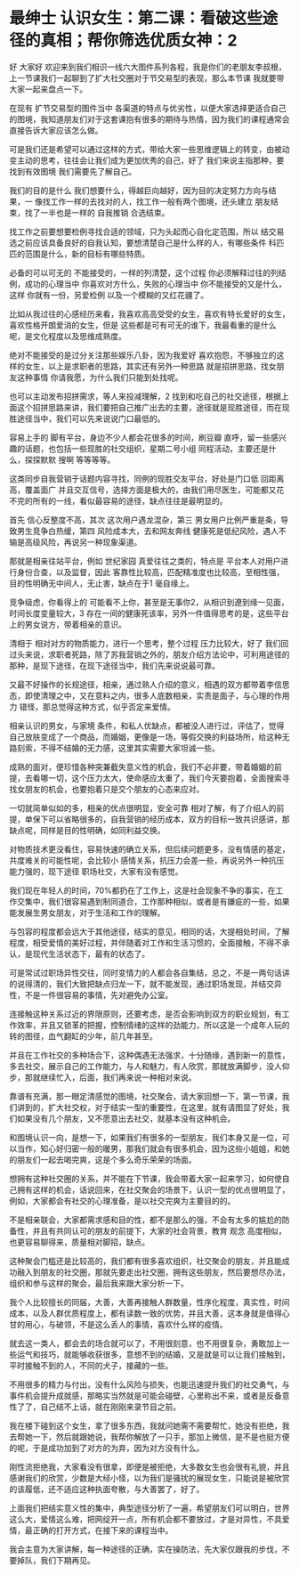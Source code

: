 # 最绅士 认识女生：第二课：看破这些途径的真相；帮你筛选优质女神：2

好 大家好 欢迎来到我们相识一线六大图件系列各程，我是你们的老朋友李叔根，上一节课我们一起聊到了扩大社交圈对于节交易型的表现，那么本节课 我就要带大家一起来盘点一下。

在现有 扩节交易型的图件当中 各渠道的特点与优劣性，以便大家选择更适合自己的图境，我知道朋友们对于这套课抱有很多的期待与热情，因为我们的课程通常会直接告诉大家应该怎么做。

可是我们还是希望可以通过这样的方式，带给大家一些思维逻辑上的转变，由被动 变主动的思考，往往会让我们成为更加优秀的自己，好了 我们来说主指那种，要找到有效图境 我们需要先了解自己。

我们的目的是什么 我们想要什么，得越巨向越好，因为目的决定努力方向与结果，一 像找工作一样的去找对的人，找工作一般有两个图境，还头建立 朋友结束，找了一半也是一样的 自我推销 合选结束。

找工作之前要想要检例寻找合适的领域，只为头起而心自化定范围，所以 结交易选之前应该具备良好的自我认知，要想清楚自己是什么样的人，有哪些条件 科匹匹的范围是什么，新的目标有哪些特质。

必备的可以可无的 不能接受的，一样的列清楚，这个过程 你必须解释过往的列结例，成功的心理当中 你喜欢对方什么，失败的心理当中 你不能接受的又是什么，这样 你就有一份，另爱检例 以及一个模糊的又红花疆了。

比如从我过往的心感经历来看，我喜欢高高受受的女生，喜欢有特长爱好的女生，喜欢性格开朗爱消的女生，但是 这些都是可有可无的谁下，我最看重的是什么呢，是文化程度以及思维成熟度。

绝对不能接受的是过分关注那些娱乐八卦，因为我爱好 喜欢抱怨，不够独立的这样的女生，以上是求职者的思路，其实还有另外一种思路 就是招拼思路，找女朋友这种事情 你请我愿，为什么我们只能到处找呢。

也可以主动发布招拼需求，等人来投减理解，2 找到和吃自己的社交途径，根据上面这个招拼思路来讲，我们要把自己推广出去的主要，途径就是现胜途径，而在现胜途径当中，我们可以先来说说门口最低的。

容易上手的 脚有平台，身边不少人都会花很多的时间，刷豆瓣 直呼，留一些感兴趣的话题，也包括一些现胜的社交组织，星期二号小组 同程活动，主要还是什么，探探默默 搜啊 等等等等。

这类同步自我营销于话题内容寻找，同例的现胜交友平台，好处是门口低 回距离高，覆盖面广 并且交互信号，选择方面是极大的，由我们用尽医生，可能都又花不完的所有的一线，看似最容易的途径，缺点往往是最明显的。

首先 信心反整度不高，其次 这次用户遇龙混杂，第三 男女用户比例严重是条，导致男生竞争白热缓，第四 风险成本大，去和网友奔线 健康死是低纪风险，遇人不输是高级风险，再说另一种现象渠道。

那就是相亲往站平台，例如 世纪家园 真爱往往之类的，特点是 平台本人对用户进行身份合查，以及监督，因此 客靠性比较高，匹配精准度也比较高，至相性强，目的性明确无中间人，无止害，缺点在于1 毫自缘上。

竞争级虑，你看得上的 可能看不上你，甚至是无事你2，从相识到遼到缘一见面，时间长度变量较大，3 存在一间的健康死该率，另外一件值得思考的是，这些平台上的男女说方，带着相亲的意识。

清相于 相对对方的物质能力，进行一个思考，整个过程 压力比较大，好了 我们回过头来说，求职者死路，除了苏我营销之外的，朋友介绍方法论中，可利用途径的那种，是现下途径，在现下途径当中，我们先来说说最可靠。

又最不好操作的长规途径，相亲，通过熟人介绍的意义，相遇的双方都带着李信思态，即使清理之中，又在意料之内，很多人底数相亲，实责是面子，与心理的作用力 错怪，那总觉得这种方式，似乎否定来爱情。

相亲认识的男女，与家境 条件，和私人优缺点，都被没人进行过，评估了，觉得自己放肤变成了一个商品，而婚姻，更像是一场，等假交换的利益场所，给这种无路刻索，不得不结婚的无力感，这里其实需要大家坦诚一些。

成熟的面对，便珍惜各种突兼截失意义性的机会，我们不必非要，带着婚姻的前提，去看哪一切，这个压力太大，使命感应太重了，我们今天要抱着，全面搜索寻找女朋友的机会，也要抱着只是交个朋友的心态来应对。

一切就简单似如的多，相亲的优点很明显，安全可靠 相对了解，有了介绍人的前提，单保下可以省略很多的，自我营销的经历成本，双方的目标一致共识感讲，那缺点呢，同样是目的性明确，如同利益交换。

对物质技术更没看住，容易快速的确立关系，但后续问题更多，没有情感的基定，共度难关的可能性呢，会比较小 感情关系，抗压力会差一些，再说另外一种抗压能力强的，现下途径 职场社交，大家有没有感觉。

我们现在年轻人的时间，70%都扔在了工作上，这是社会现象不争的事实，在工作交集中，我们很容易遇到制同道合，工作那种相似，或者是有嫌疵的一些，如果能发展生男女朋友，对于生活和工作的理解。

与包容的程度都会远大于其他途径，结实的意见，相同的话，大提相处时间，了解程度，相受爱情的美好过程，并伴随着对工作和生活习惯的，全面接触，不得不承认，是现代生活状态下，最有的状态了。

可是常试过职场异性交往，同时变情力的人都会各自集结，总之，不是一两句话讲的说得清的，我们大致把缺点归龙一下，就不能发现，通过职场发现，并结交异性，不是一件很容易的事情，先对避免办公室。

连接触这种关系过近的界限原则，还要考虑，是否会影响到双方的职业规划，有工作效率，并且又锁革的把握，控制情绪的这样的劲能力，所以这是一个成年人玩的转的图径，血气翻缸的少年，前几年甚至。

并且在工作社交的多种场合下，这种偶遇无法强求，十分随缘，遇到新一的意性，多去社交，展示自己的工作能力，与人和魅力，有人欣赏，那就放满脚步，没人仰步，那就继续忙入，后面，我们再来说一种相对来说。

靠谱有充满，那一眼定清感觉的图境，社交聚会，请大家回想一下，第一节课，我们讲到的，扩大社交权，对于结实一型的重要性，在这里，就有请图显了好处，我们如果没有几个朋友，又不愿意出去社交，就基本没有这种机会。

和图境认识一向，是想一下，如果我们有很多的一型朋友，我们本身又是一位，可以当作，知心好归密一般的暖男，那我们就会有很多机会，因为这些小姐姐，和她的朋友们一起去喝完爽，这是个多么奇乐荣荣的场面。

想拥有这种社交圈的关系，并不能在下节课，我会带着大家一起来学习，如何使自己拥有这样的机会，话说回来，在社交聚会的场景下，认识一型的优点很明显了，例如，大家都会有社交的心理准备，是以社交完爽为主要目的的。

不是相亲联会，大家都需求感和目的性，都不是那么的强，不会有太多的尴尬的防备性，并且有共同认可的朋友的前提下，大家的社会背景，教育 观念 高度相似，也更容易聊得来，质量相对脚招，缺点。

这种聚会门槛还是比较高的，我们都有很多喜欢组织，社交聚会的朋友，并且能成功融入到朋友的社交圈，那就先要走出社交圈，拥有这些朋友，然后要想尽办法，组织和参与这样的聚会，最后我来跟大家分析一下。

我个人比较擅长的同届，大善，大善再接触人群数量，性序化程度，真实性，时间成本，以及人群优质程度上，都有读数一致的优势，并且大善，这本身就是值得心甘的用心，与破领，不是这么丢人的事情，喜欢什么样的疫情。

就去这一类人，都会去的场合就可以了，不用很刻意，也不用很复杂，勇敢加上一些运气和技巧，就能够收获很多，意想不到的结婚，又是就是可以让我们接触到，平时接触不到的人，不同的犬子，接藏的一些。

不用很多的精力与付出，没有什么风险与损失，也能迅速提升我们的社交勇气，与事件机会提升成就感，那略实当然就是可能会碰壁，心里称出不来，或者是反备意性了了，自己结不上话，就在刚刚来录节目之前。

我在楼下碰到这个女生，拿了很多东西，我就问她需不需要帮忙，她没有拒绝，我去帮她一下，然后就跟她说，我帮你解放了一只手，那加上微信，是不是也挺方便的呢，于是成功加到了对方的为弃，因为对方没有什么。

刚性流拒绝我，大家看没有很拿，即便是被拒绝，大多数女生也会很有礼貌，并且感谢我们的欣赏，少数是大经小怪，以为我们是骚扰的展现女生，只能说是被欣赏的该履低，还不适应这种执面夸散，与大善罢了，好了。

上面我们把结实意义性的集中，典型途径分析了一遍，希望朋友们可以明白，世界这么大，爱情这么难，把网绽开一点，所有机会都不要放过，才是对异性，不具爱情，最正确的打开方式，在接下来的课程当中。

我会主意为大家讲解，每一种途径的正确，实在操防法，先大家仅跟我的步伐，不要掉队，我们下期再见。